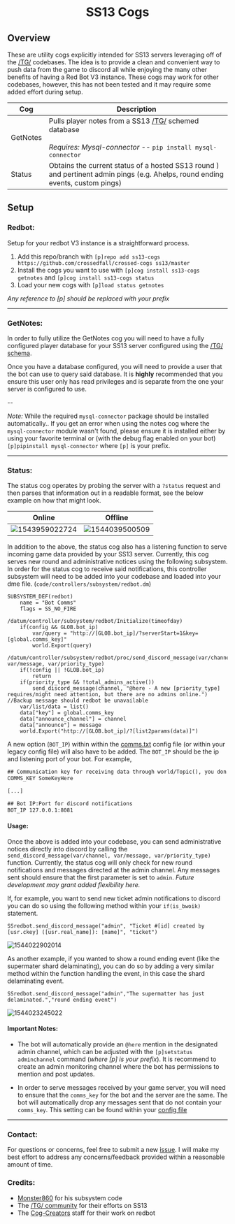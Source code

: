 <h1 align="center">SS13 Cogs</h1>



## Overview

These are utility cogs explicitly intended for SS13 servers leveraging off of the [/TG/](https://github.com/tgstation/tgstation) codebases. The idea is to provide a clean and convenient way to push data from the game to discord all while enjoying the many other benefits of having a Red Bot V3 instance. These cogs may work for other codebases, however, this has not been tested and it may require some added effort during setup.

| Cog      | Description                                                  |
| -------- | ------------------------------------------------------------ |
| GetNotes | Pulls player notes from a SS13 [/TG/](https://github.com/tgstation/tgstation) schemed database <br /><br />*Requires: Mysql-connector* -- `pip install mysql-connector` |
| Status   | Obtains the current status of a hosted SS13 round ) and pertinent admin pings (e.g. Ahelps, round ending events, custom pings) |

## Setup

### Redbot:

Setup for your redbot V3 instance is a straightforward process. 

1. Add this repo/branch with `[p]repo add ss13-cogs https://github.com/crossedfall/crossed-cogs ss13/master`
2. Install the cogs you want to use with `[p]cog install ss13-cogs getnotes` and `[p]cog install ss13-cogs status`
3. Load your new cogs with `[p]load status getnotes`

_Any reference to [p] should be replaced with your prefix_

---

### GetNotes:

In order to fully utilize the GetNotes cog you will need to have a fully configured player database for your SS13 server configured using the [/TG/ schema](https://github.com/tgstation/tgstation/blob/master/SQL/tgstation_schema.sql). 

Once you have a database configured, you will need to provide a user that the bot can use to query said database. It is **highly** recommended that you ensure this user only has read privileges and is separate from the one your server is configured to use. 

--

_Note:_ While the required `mysql-connector` package should be installed automatically.. If you get an error when using the notes cog where the `mysql-connector` module wasn't found, please ensure it is installed either by using your favorite terminal or (with the debug flag enabled on your bot) `[p]pipinstall mysql-connector` where `[p]` is your prefix.  

---

### Status:

The status cog operates by probing the server with a `?status` request and then parses that information out in a readable format, see the below example on how that might look.

|                      Online                       |                      Offline                      |
| :-----------------------------------------------: | :-----------------------------------------------: |
| ![1543959022724](https://i.imgur.com/7K1x9nd.png) | ![1544039500509](https://i.imgur.com/EXe4p1T.png) |



In addition to the above, the status cog also has a listening function to serve incoming game data provided by your SS13 server. Currently, this cog serves new round and administrative notices using the following subsystem. In order for the status cog to receive said notifications, this controller subsystem will need to be added into your codebase and loaded into your dme file. (`code/controllers/subsystem/redbot.dm`)



```dm
SUBSYSTEM_DEF(redbot)
	name = "Bot Comms"
	flags = SS_NO_FIRE

/datum/controller/subsystem/redbot/Initialize(timeofday)
	if(config && GLOB.bot_ip)
		var/query = "http://[GLOB.bot_ip]/?serverStart=1&key=[global.comms_key]"
		world.Export(query)

/datum/controller/subsystem/redbot/proc/send_discord_message(var/channel, var/message, var/priority_type)
	if(!config || !GLOB.bot_ip)
		return
	if(priority_type && !total_admins_active())
		send_discord_message(channel, "@here - A new [priority_type] requires/might need attention, but there are no admins online.") //Backup message should redbot be unavailable
	var/list/data = list()
	data["key"] = global.comms_key
	data["announce_channel"] = channel
	data["announce"] = message
	world.Export("http://[GLOB.bot_ip]/?[list2params(data)]")
```


A new option (`BOT_IP`) within within the [comms.txt](https://github.com/tgstation/tgstation/blob/master/config/comms.txt) config file (or within your legacy config file) will also have to be added. The `BOT_IP` should be the ip and listening port of your bot. For example, 

```txt
## Communication key for receiving data through world/Topic(), you don't want to give this out
COMMS_KEY SomeKeyHere

[...]

## Bot IP:Port for discord notifications
BOT_IP 127.0.0.1:8081
```

#### Usage:

Once the above is added into your codebase, you can send administrative notices directly into discord by calling the `send_discord_message(var/channel, var/message, var/priority_type)` function. Currently, the status cog will only check for new round notifications and messages directed at the admin channel. Any messages sent should ensure that the first parameter is set to `admin`. *Future development may grant added flexibility here.*

If, for example, you want to send new ticket admin notifications to discord you can do so using the following method within your `if(is_bwoik)` statement.  

```dm
SSredbot.send_discord_message("admin", "Ticket #[id] created by [usr.ckey] ([usr.real_name]): [name]", "ticket")
```



![1544022902014](https://i.imgur.com/DaIsZ3Q.png)



As another example, if you wanted to show a round ending event (like the supermater shard delaminating), you can do so by adding a very similar method within the function handling the event, in this case the shard delaminating event.

```dm
SSredbot.send_discord_message("admin","The supermatter has just delaminated.","round ending event")
```



![1544023245022](https://i.imgur.com/9bihWqd.png)





#### Important Notes:

- The bot will automatically provide an `@here` mention in the designated admin channel, which can be adjusted with the `[p]setstatus adminchannel` command (_where [p] is your prefix_). It is recommend to create an admin monitoring channel where the bot has permissions to mention and post updates.




- In order to serve messages received by your game server, you will need to ensure that the `comms_key` for the bot and the server are the same. The bot will automatically drop any messages sent that do not contain your `comms_key`. This setting can be found within your [config file](https://github.com/tgstation/tgstation/blob/master/config/comms.txt#L2)

---

### Contact:

For questions or concerns, feel free to submit a new [issue](https://github.com/crossedfall/crossed-cogs/issues). I will make my best effort to address any concerns/feedback provided within a reasonable amount of time.



### Credits:

- [Monster860](https://github.com/monster860) for his subsystem code
- The [/TG/ community](https://github.com/tgstation) for their efforts on SS13 
- The [Cog-Creators](https://github.com/Cog-Creators) staff for their work on redbot